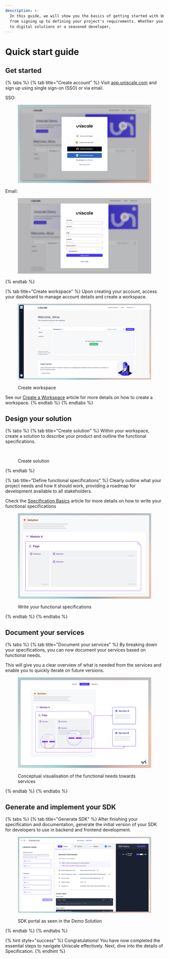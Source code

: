 ```yaml
---
description: >-
  In this guide, we will show you the basics of getting started with Uniscale,
  from signing up to defining your project's requirements. Whether you are new
  to digital solutions or a seasoned developer,
---
```


# Quick start guide

## Get started

{% tabs %}
{% tab title="Create account" %}
Visit [app.uniscale.com](https://app.uniscale.com/) and sign up using single sign-on (SSO) or via email.

SSO:&#x20;

<figure><img src="../.gitbook/assets/CleanShot 2024-04-22 at 08.44.39@2x.png" alt=""><figcaption></figcaption></figure>

Email:

<figure><img src="../.gitbook/assets/CleanShot 2024-04-22 at 08.46.55@2x.png" alt=""><figcaption></figcaption></figure>
{% endtab %}

{% tab title="Create workspace" %}
Upon creating your account, access your dashboard to manage account details and create a workspace.&#x20;

<figure><img src="../.gitbook/assets/CleanShot 2024-04-16 at 11.38.10.png" alt=""><figcaption><p>Create workspace</p></figcaption></figure>

See our [Create a Workspace](quick-start-guide.md#id-2.-create-your-workspace) article for more details on how to create a workspace.
{% endtab %}
{% endtabs %}



## Design your solution

{% tabs %}
{% tab title="Create solution" %}
Within your workspace, create a solution to describe your product and outline the functional specifications.

<figure><img src="../.gitbook/assets/CleanShot 2024-04-11 at 15.03.56.gif" alt=""><figcaption><p>Create solution</p></figcaption></figure>
{% endtab %}

{% tab title="Define functional specifications" %}
Clearly outline what your project needs and how it should work, providing a roadmap for development available to all stakeholders.&#x20;

Check the [Specification Basics](../using-uniscale/specification/solution-basics.md#module) article for more details on how to write your functional specifications

<figure><img src="../.gitbook/assets/CleanShot 2024-04-16 at 11.43.24.png" alt=""><figcaption><p>Write your functional specifications</p></figcaption></figure>
{% endtab %}
{% endtabs %}



## Document your services

{% tabs %}
{% tab title="Document your services" %}
By breaking down your specifications, you can now document your services based on functional needs.&#x20;

This will give you a clear overview of what is needed from the services and enable you to quickly iterate on future versions.

<figure><img src="../.gitbook/assets/CleanShot 2024-04-16 at 11.44.59.png" alt=""><figcaption><p>Conceptual visualisation of the functional needs towards services</p></figcaption></figure>
{% endtab %}
{% endtabs %}



## Generate and implement your SDK

{% tabs %}
{% tab title="Generate SDK" %}
After finishing your specification and documentation, generate the initial version of your SDK for developers to use in backend and frontend development.

<figure><img src="../.gitbook/assets/CleanShot 2024-04-16 at 12.40.35.png" alt=""><figcaption><p>SDK portal as seen in the Demo Solution</p></figcaption></figure>
{% endtab %}
{% endtabs %}

{% hint style="success" %}
Congratulations! You have now completed the essential steps to navigate Uniscale effectively. Next, dive into the details of Specification.
{% endhint %}
